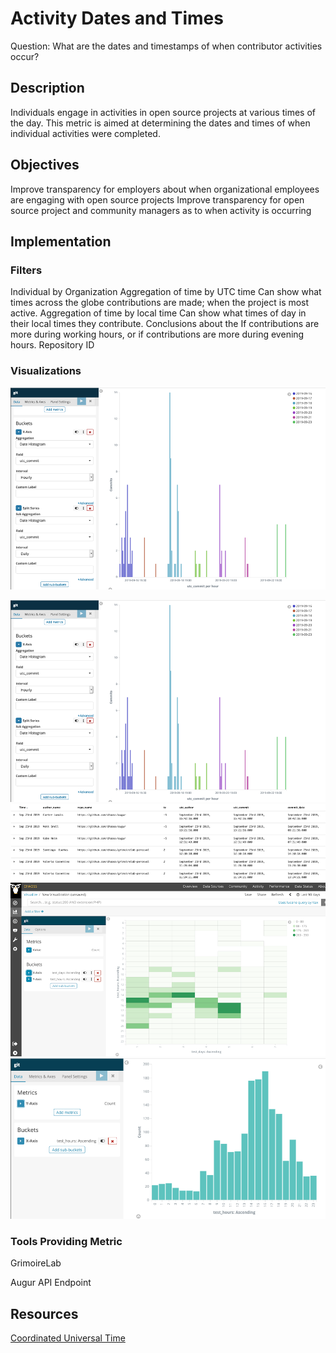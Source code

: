 # Activity Dates and Times

Question: What are the dates and timestamps of when contributor activities occur?

## Description

Individuals engage in activities in open source projects at various times of the day. This metric is aimed at determining the dates and times of when individual activities were completed.

## Objectives

Improve transparency for employers about when organizational employees are engaging with open source projects
Improve transparency for open source project and community managers as to when activity is occurring 

## Implementation

### Filters
Individual by Organization
Aggregation of time by UTC time 
Can show what times across the globe contributions are made; when the project is most active.
Aggregation of time by local time
Can show what times of day in their local times they contribute. Conclusions about the If contributions are more during working hours, or if contributions are more during evening hours.
Repository ID

### Visualizations

<img src="images/1.png" alt="Date_Time_Chart_1" width="700"/>

![Date_Time_Chart_1](images/1.png)
![Date_Time_Chart_2](images/2.png)
![Date_Time_Chart_3](images/3.png)
![Date_Time_Chart_4](images/4.png)

### Tools Providing Metric

GrimoireLab

Augur API Endpoint

## Resources

[Coordinated Universal Time](https://en.wikipedia.org/wiki/Coordinated_Universal_Time)

